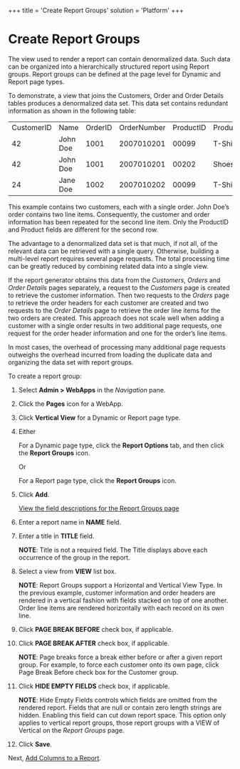 +++
title = 'Create Report Groups'
solution = 'Platform'
+++

# Create Report Groups

The view used to render a report can contain denormalized data. Such
data can be organized into a hierarchically structured report using
Report groups. Report groups can be defined at the page level for
Dynamic and Report page types.

To demonstrate, a view that joins the Customers, Order and Order Details
tables produces a denormalized data set. This data set contains
redundant information as shown in the following table:

|            |          |         |             |           |         |
| ---------- | -------- | ------- | ----------- | --------- | ------- |
| CustomerID | Name     | OrderID | OrderNumber | ProductID | Product |
| 42         | John Doe | 1001    | 2007010201  | 00099     | T-Shirt |
| 42         | John Doe | 1001    | 2007010201  | 00202     | Shoes   |
| 24         | Jane Doe | 1002    | 2007010202  | 00099     | T-Shirt |

This example contains two customers, each with a single order. John
Doe’s order contains two line items. Consequently, the customer and
order information has been repeated for the second line item. Only the
ProductID and Product fields are different for the second row.

The advantage to a denormalized data set is that much, if not all, of
the relevant data can be retrieved with a single query. Otherwise,
building a multi-level report requires several page requests. The total
processing time can be greatly reduced by combining related data into a
single view.

If the report generator obtains this data from the *Customers*, *Orders*
and *Order Details* pages separately, a request to the *Customers* page
is created to retrieve the customer information. Then two requests to
the *Orders* page to retrieve the order headers for each customer are
created and two requests to the *Order Details* page to retrieve the
order line items for the two orders are created. This approach does not
scale well when adding a customer with a single order results in two
additional page requests, one request for the order header information
and one for the order’s line items.

In most cases, the overhead of processing many additional page requests
outweighs the overhead incurred from loading the duplicate data and
organizing the data set with report groups.

To create a report group:

1.  Select **Admin \> WebApps** in the *Navigation* pane.

2.  Click the **Pages** icon for a WebApp.

3.  Click **Vertical View** for a Dynamic or Report page type.

4.  Either
    
    For a Dynamic page type, click the **Report Options** tab, and then
    click the **Report Groups** icon.
    
    Or
    
    For a Report page type, click the **Report Groups** icon.

5.  Click **Add**.
    
    [View the field descriptions for the Report Groups
    page](../Sys_Admin/Page_Desc/Report%20Groups)

6.  Enter a report name in **NAME** field.

7.  Enter a title in **TITLE** field.
    
    **NOTE**: Title is not a required field. The Title displays above
    each occurrence of the group in the report.

8.  Select a view from **VIEW** list box.
    
    **NOTE**: Report Groups support a Horizontal and Vertical View Type.
    In the previous example, customer information and order headers are
    rendered in a vertical fashion with fields stacked on top of one
    another. Order line items are rendered horizontally with each record
    on its own line.

9.  Click **PAGE BREAK BEFORE** check box, if applicable.

10. Click **PAGE BREAK AFTER** check box, if applicable.
    
    **NOTE**: Page breaks force a break either before or after a given
    report group. For example, to force each customer onto its own page,
    click Page Break Before check box for the Customer group.

11. Click **HIDE EMPTY FIELDS** check box, if applicable.
    
    **NOTE**: Hide Empty Fields controls which fields are omitted from
    the rendered report. Fields that are null or contain zero length
    strings are hidden. Enabling this field can cut down report space.
    This option only applies to vertical report groups, those report
    groups with a VIEW of Vertical on the *Report Groups* page.

12. Click **Save**.

Next, [Add Columns to a Report](Add%20Columns%20to%20a%20Report).
